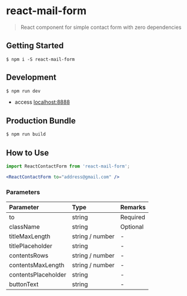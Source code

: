 # react-mail-form
> React component for simple contact form with zero dependencies

## Getting Started
```
$ npm i -S react-mail-form
```

## Development
```sh
$ npm run dev
```

- access [localhost:8888](http://localhost:8888)

## Production Bundle
```sh
$ npm run build
```

## How to Use
```jsx
import ReactContactForm from 'react-mail-form';

<ReactContactForm to="address@gmail.com" />
```

### Parameters
| Parameter           | Type            | Remarks         |
|:--------------------|:----------------|:----------------|
| to                  | string          | Required        |
| className           | string          | Optional        |
| titleMaxLength      | string / number | -               |
| titlePlaceholder    | string          | -               |
| contentsRows        | string / number | -               |
| contentsMaxLength   | string / number | -               |
| contentsPlaceholder | string          | -               |
| buttonText          | string          | -               |
